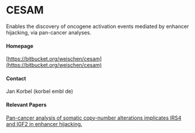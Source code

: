 # CESAM
Enables the discovery of oncogene activation events mediated by enhancer hijacking, via pan-cancer analyses.

#### Homepage
[https://bitbucket.org/weischen/cesam](https://bitbucket.org/weischen/cesam)

#### Contact
Jan Korbel (korbel <at> embl <dot> de)

#### Relevant Papers
[Pan-cancer analysis of somatic copy-number alterations implicates IRS4 and IGF2 in enhancer hijacking.](https://www.ncbi.nlm.nih.gov/pubmed/?term=27869826)

